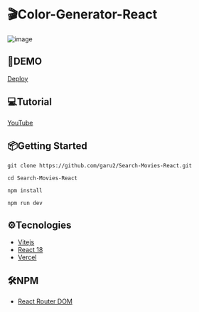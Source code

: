 # 🎬Color-Generator-React
![image](https://drive.google.com/uc?export=view&id=1hpyoDoeaGkJYiP4a3zDN82fyxqTpWmRW)

## 🚀DEMO
 [Deploy](#)

## 💻Tutorial
[YouTube](#)

## 📦Getting Started
```
git clone https://github.com/garu2/Search-Movies-React.git
```
```
cd Search-Movies-React
```
```
npm install
```
```
npm run dev
```
## ⚙Tecnologies
* [Vitejs](https://vitejs.dev/)
* [React 18](https://reactjs.org/)
* [Vercel](https://vercel.com/)
## 🛠NPM
* [React Router DOM](https://www.npmjs.com/package/react-router-dom/)
